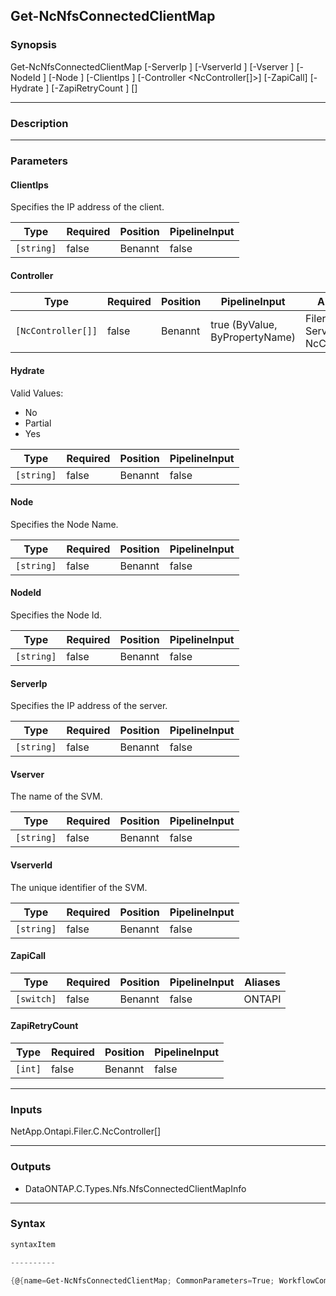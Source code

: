 Get-NcNfsConnectedClientMap
---------------------------

### Synopsis

Get-NcNfsConnectedClientMap [-ServerIp <string>] [-VserverId <string>] [-Vserver <string>] [-NodeId <string>] [-Node <string>] [-ClientIps <string>] [-Controller <NcController[]>] [-ZapiCall] [-Hydrate <string>] [-ZapiRetryCount <int>] [<CommonParameters>]

---

### Description

---

### Parameters
#### **ClientIps**
Specifies the IP address of the client.

|Type      |Required|Position|PipelineInput|
|----------|--------|--------|-------------|
|`[string]`|false   |Benannt |false        |

#### **Controller**

|Type              |Required|Position|PipelineInput                 |Aliases                          |
|------------------|--------|--------|------------------------------|---------------------------------|
|`[NcController[]]`|false   |Benannt |true (ByValue, ByPropertyName)|Filer<br/>Server<br/>NcController|

#### **Hydrate**

Valid Values:

* No
* Partial
* Yes

|Type      |Required|Position|PipelineInput|
|----------|--------|--------|-------------|
|`[string]`|false   |Benannt |false        |

#### **Node**
Specifies the Node Name.

|Type      |Required|Position|PipelineInput|
|----------|--------|--------|-------------|
|`[string]`|false   |Benannt |false        |

#### **NodeId**
Specifies the Node Id.

|Type      |Required|Position|PipelineInput|
|----------|--------|--------|-------------|
|`[string]`|false   |Benannt |false        |

#### **ServerIp**
Specifies the IP address of the server.

|Type      |Required|Position|PipelineInput|
|----------|--------|--------|-------------|
|`[string]`|false   |Benannt |false        |

#### **Vserver**
The name of the SVM.

|Type      |Required|Position|PipelineInput|
|----------|--------|--------|-------------|
|`[string]`|false   |Benannt |false        |

#### **VserverId**
The unique identifier of the SVM.

|Type      |Required|Position|PipelineInput|
|----------|--------|--------|-------------|
|`[string]`|false   |Benannt |false        |

#### **ZapiCall**

|Type      |Required|Position|PipelineInput|Aliases|
|----------|--------|--------|-------------|-------|
|`[switch]`|false   |Benannt |false        |ONTAPI |

#### **ZapiRetryCount**

|Type   |Required|Position|PipelineInput|
|-------|--------|--------|-------------|
|`[int]`|false   |Benannt |false        |

---

### Inputs
NetApp.Ontapi.Filer.C.NcController[]

---

### Outputs
* DataONTAP.C.Types.Nfs.NfsConnectedClientMapInfo

---

### Syntax
```PowerShell
syntaxItem                                                                                                             
```
```PowerShell
----------                                                                                                             
```
```PowerShell
{@{name=Get-NcNfsConnectedClientMap; CommonParameters=True; WorkflowCommonParameters=False; parameter=System.Object[]}}
```
